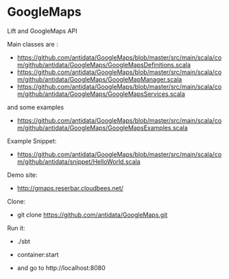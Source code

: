 GoogleMaps
==========

Lift and GoogleMaps API

Main classes are :

* https://github.com/antidata/GoogleMaps/blob/master/src/main/scala/com/github/antidata/GoogleMaps/GoogleMapsDefinitions.scala
* https://github.com/antidata/GoogleMaps/blob/master/src/main/scala/com/github/antidata/GoogleMaps/GoogleMapManager.scala
* https://github.com/antidata/GoogleMaps/blob/master/src/main/scala/com/github/antidata/GoogleMaps/GoogleMapsServices.scala

and some examples

* https://github.com/antidata/GoogleMaps/blob/master/src/main/scala/com/github/antidata/GoogleMaps/GoogleMapsExamples.scala

Example Snippet: 
* https://github.com/antidata/GoogleMaps/blob/master/src/main/scala/com/github/antidata/snippet/HelloWorld.scala

Demo site:
* http://gmaps.reserbar.cloudbees.net/

Clone: 
* git clone https://github.com/antidata/GoogleMaps.git

Run it:
* ./sbt
* container:start

* and go to http://localhost:8080
